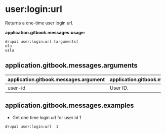 # user:login:url
Returns a one-time user login url.

**application.gitbook.messages.usage:**
```
drupal user:login:url [arguments]
ulu
uslu
```

## application.gitbook.messages.arguments
application.gitbook.messages.argument | application.gitbook.messages.details
---------|-------------
user-id | User ID.

## application.gitbook.messages.examples
* Get one time login url for user id 1
```
drupal user:login:url  1
```
